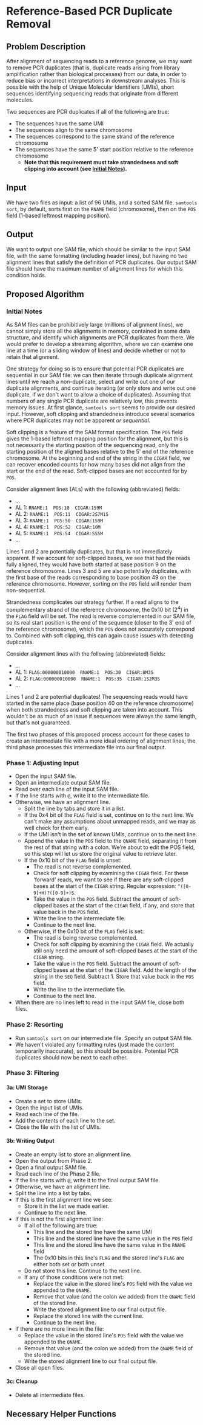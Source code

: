 # Reference-Based PCR Duplicate Removal
## Problem Description
After alignment of sequencing reads to a reference genome, we may want to remove PCR duplicates (that is, duplicate reads arising from library amplification rather than biological processes) from our data, in order to reduce bias or incorrect interpretations in downstream analyses. This is possible with the help of Unique Molecular Identifiers (UMIs), short sequences identifying sequencing reads that originate from different molecules. 

Two sequences are PCR duplicates if all of the following are true:
+ The sequences have the same UMI
+ The sequences align to the same chromosome
+ The sequences correspond to the same strand of the reference chromosome
+ The sequences have the same 5' start position relative to the reference chromosome
  + **Note that this requirement must take strandedness and soft clipping into account (see [Initial Notes](#initial-notes)).**

## Input
We have two files as input: a list of 96 UMIs, and a sorted SAM file. `samtools sort`, by default, sorts first on the `RNAME` field (chromosome), then on the `POS` field (1-based leftmost mapping position).
## Output
We want to output one SAM file, which should be similar to the input SAM file, with the same formatting (including header lines), but having no two alignment lines that satisfy the definition of PCR duplicates. Our output SAM file should have the maximum number of alignment lines for which this condition holds.
## Proposed Algorithm
### Initial Notes
As SAM files can be prohibitively large (millions of alignment lines), we cannot simply store all the alignments in memory, contained in some data structure, and identify which alignments are PCR duplicates from there. We would prefer to develop a streaming algorithm, where we can examine one line at a time (or a sliding window of lines) and decide whether or not to retain that alignment. 

One strategy for doing so is to ensure that potential PCR duplicates are sequential in our SAM file: we can then iterate through duplicate alignment lines until we reach a non-duplicate, select and write out one of our duplicate alignments, and continue iterating (or only store and write out one duplicate, if we don't want to allow a choice of duplicates). Assuming that numbers of any single PCR duplicate are relatively low, this prevents memory issues. At first glance, `samtools sort` seems to provide our desired input. However, soft clipping and strandedness introduce several scenarios where PCR duplicates may not be apparent *or sequential*.

Soft clipping is a feature of the SAM format specification. The `POS` field gives the 1-based leftmost mapping position for the alignment, but this is not necessarily the starting position of the sequencing read, only the starting position of the aligned bases relative to the 5' end of the reference chromosome. At the beginning and end of the string in the `CIGAR` field, we can recover encoded counts for how many bases did not align from the start or the end of the read. Soft-clipped bases are not accounted for by `POS`.

Consider alignment lines (ALs) with the following (abbreviated) fields:
+ ...
+ AL 1: `RNAME:1  POS:10  CIGAR:1S9M`
+ AL 2: `RNAME:1  POS:11  CIGAR:2S7M1S`
+ AL 3: `RNAME:1  POS:50  CIGAR:1S9M`
+ AL 4: `RNAME:1  POS:52  CIGAR:10M`
+ AL 5: `RNAME:1  POS:54  CIGAR:5S5M`
+ ...

Lines 1 and 2 are potentially duplicates, but that is not immediately apparent. If we account for soft-clipped bases, we see that had the reads fully aligned, they would have both started at base position 9 on the reference chromosome. 
Lines 3 and 5 are also potentially duplicates, with the first base of the reads corresponding to base position 49 on the reference chromosome. However, sorting on the `POS` field will render them non-sequential.

Strandedness complicates our strategy further. If a read aligns to the complementary strand of the reference chromosome, the 0x10 bit (2<sup>4</sup>) in the `FLAG` field will be set. The read is reverse complemented in our SAM file, so its real start position is the end of the sequence (closer to the 3' end of the reference chromosome), which the `POS` does not accurately correspond to. Combined with soft clipping, this can again cause issues with detecting duplicates.

Consider alignment lines with the following (abbreviated) fields:
+ ...
+ AL 1: `FLAG:000000010000  RNAME:1  POS:30  CIGAR:8M3S`
+ AL 2: `FLAG:000000010000  RNAME:1  POS:35  CIGAR:1S2M3S`
+ ...

Lines 1 and 2 are potential duplicates! The sequencing reads would have started in the same place (base position 40 on the reference chromosome) when both strandedness and soft clipping are taken into account. This wouldn't be as much of an issue if sequences were always the same length, but that's not guaranteed.

The first two phases of this proposed process account for these cases to create an intermediate file with a more ideal ordering of alignment lines; the third phase processes this intermediate file into our final output.

### Phase 1: Adjusting Input
+ Open the input SAM file.
+ Open an intermediate output SAM file.
+ Read over each line of the input SAM file.
+ If the line starts with `@`, write it to the intermediate file.
+ Otherwise, we have an alignment line.
  + Split the line by tabs and store it in a list.
  + If the 0x4 bit of the `FLAG` field is set, continue on to the next line. We can't make any assumptions about unmapped reads, and we may as well check for them early.
  + If the UMI isn't in the set of known UMIs, continue on to the next line.
  + Append the value in the `POS` field to the `QNAME` field, separating it from the rest of that string with a colon. We're about to edit the POS field, so this step will let us store the original value to retrieve later.
  + If the 0x10 bit of the `FLAG` field is unset:
    + The read is not reverse complemented.
    + Check for soft clipping by examining the `CIGAR` field. For these 'forward' reads, we want to see if there are any soft-clipped bases at the start of the `CIGAR` string. Regular expression: `^([0-9]+H)?([0-9]+)S`.
    + Take the value in the `POS` field. Subtract the amount of soft-clipped bases at the start of the `CIGAR` field, if any, and store that value back in the `POS` field.
    + Write the line to the intermediate file.
    + Continue to the next line.
  + Otherwise, if the 0x10 bit of the `FLAG` field is set:
    + The read is being reverse complemented.
    + Check for soft clipping by examining the `CIGAR` field. We actually still only need the amount of soft-clipped bases at the start of the `CIGAR` string.
    + Take the value in the `POS` field. Subtract the amount of soft-clipped bases at the start of the `CIGAR` field. Add the length of the string in the `SEQ` field. Subtract 1. Store that value back in the `POS` field.
    + Write the line to the intermediate file.
    + Continue to the next line.
+ When there are no lines left to read in the input SAM file, close both files.
### Phase 2: Resorting
+ Run `samtools sort` on our intermediate file. Specify an output SAM file.
+ We haven't violated any formatting rules (just made the content temporarily inaccurate), so this should be possible. Potential PCR duplicates should now be next to each other. 
### Phase 3: Filtering
#### 3a: UMI Storage
+ Create a set to store UMIs.
+ Open the input list of UMIs.
+ Read each line of the file.
+ Add the contents of each line to the set.
+ Close the file with the list of UMIs.
#### 3b: Writing Output
+ Create an empty list to store an alignment line.
+ Open the output from Phase 2.
+ Open a final output SAM file.
+ Read each line of the Phase 2 file.
+ If the line starts with `@`, write it to the final output SAM file.
+ Otherwise, we have an alignment line.
+ Split the line into a list by tabs.
+ If this is the first alignment line we see:
  + Store it in the list we made earlier.
  + Continue to the next line.
+ If this is not the first alignment line:
  + If all of the following are true:
    + This line and the stored line have the same UMI
    + This line and the stored line have the same value in the `POS` field
    + This line and the stored line have the same value in the `RNAME` field
    + The 0x10 bits in this line's `FLAG` and the stored line's `FLAG` are either both set or both unset
  + Do not store this line. Continue to the next line.
  + If any of those conditions were not met:
    + Replace the value in the stored line's `POS` field with the value we appended to the `QNAME`.
    + Remove that value (and the colon we added) from the `QNAME` field of the stored line.
    + Write the stored alignment line to our final output file.
    + Replace the stored line with the current line.
    + Continue to the next line.
+ If there are no more lines in the file:
  + Replace the value in the stored line's `POS` field with the value we appended to the `QNAME`.
  + Remove that value (and the colon we added) from the `QNAME` field of the stored line.
  + Write the stored alignment line to our final output file.
+ Close all open files.
#### 3c: Cleanup
+ Delete all intermediate files.

## Necessary Helper Functions
